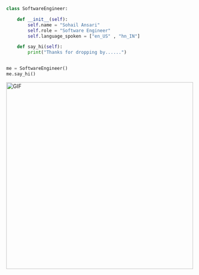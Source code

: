 
```python
class SoftwareEngineer:

    def __init__(self):
        self.name = "Sohail Ansari"
        self.role = "Software Engineer"
        self.language_spoken = ["en_US" , "hn_IN"]

    def say_hi(self):
        print("Thanks for dropping by......")


me = SoftwareEngineer()
me.say_hi()

```
<img hight="400" width="500" alt="GIF" align="center" src="https://github.com/sohail12000/sohail12000/blob/main/1936.gif">
